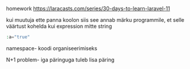 homework https://laracasts.com/series/30-days-to-learn-laravel-11

kui muutuja ette panna koolon siis see annab märku programmile, et selle väärtust kohelda kui expression mitte string
```php
:a="true"
```

namespace- koodi organiseerimiseks


N+1 problem- iga päringuga tuleb lisa päring
